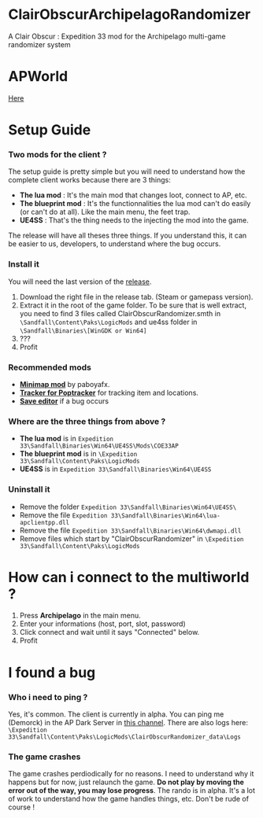 # ClairObscurArchipelagoRandomizer
A Clair Obscur : Expedition 33 mod for the Archipelago multi-game randomizer system

# APWorld

[Here](https://github.com/Demorck/ClairObscur_APWorld/releases)


# Setup Guide

### Two mods for the client ?
The setup guide is pretty simple but you will need to understand how the complete client works because there are 3 things:

- **The lua mod** : It's the main mod that changes loot, connect to AP, etc.
- **The blueprint mod** : It's the functionnalities the lua mod can't do easily (or can't do at all). Like the main menu, the feet trap.
- **UE4SS** : That's the thing needs to the injecting the mod into the game.

The release will have all theses three things. If you understand this, it can be easier to us, developers, to understand where the bug occurs.

### Install it

You will need the last version of the [release](https://github.com/Demorck/ClairObscurArchipelagoRandomizer/releases).

1. Download the right file in the release tab. (Steam or gamepass version).
2. Extract it in the root of the game folder. To be sure that is well extract, you need to find 3 files called ClairObscurRandomizer.smth in `\Sandfall\Content\Paks\LogicMods` and ue4ss folder in `\Sandfall\Binaries\[WinGDK or Win64]`
3. ???
4. Profit

### Recommended mods
- [**Minimap mod**](https://www.nexusmods.com/clairobscurexpedition33/mods/383) by paboyafx. 
- [**Tracker for Poptracker**](https://github.com/Demorck/ClairObscur-Archipelago-Poptracker/releases) for tracking item and locations.
- [**Save editor**](https://www.nexusmods.com/clairobscurexpedition33/mods/201) if a bug occurs

### Where are the three things from above ?

- **The lua mod** is in `Expedition 33\Sandfall\Binaries\Win64\UE4SS\Mods\COE33AP`
- **The blueprint mod** is in `\Expedition 33\Sandfall\Content\Paks\LogicMods`
- **UE4SS** is in `Expedition 33\Sandfall\Binaries\Win64\UE4SS`

### Uninstall it

- Remove the folder `Expedition 33\Sandfall\Binaries\Win64\UE4SS\`
- Remove the file `Expedition 33\Sandfall\Binaries\Win64\lua-apclientpp.dll`
- Remove the file `Expedition 33\Sandfall\Binaries\Win64\dwmapi.dll`
- Remove files which start by "ClairObscurRandomizer" in `\Expedition 33\Sandfall\Content\Paks\LogicMods`

# How can i connect to the multiworld ?
1. Press **Archipelago** in the main menu.
2. Enter your informations (host, port, slot, password)
3. Click connect and wait until it says "Connected" below.
4. Profit

# I found a bug
### Who i need to ping ?
Yes, it's common. The client is currently in alpha. You can ping me (Demorck) in the AP Dark Server in [this channel](https://discord.com/channels/1085716850370957462/1371907053626593301).
There are also logs here: `\Expedition 33\Sandfall\Content\Paks\LogicMods\ClairObscurRandomizer_data\Logs`

### The game crashes
The game crashes perdiodically for no reasons. I need to understand why it happens but for now, just relaunch the game. **Do not play by moving the error out of the way, you may lose progress**. The rando is in alpha. It's a lot of work to understand how the game handles things, etc. Don't be rude of course ! 
